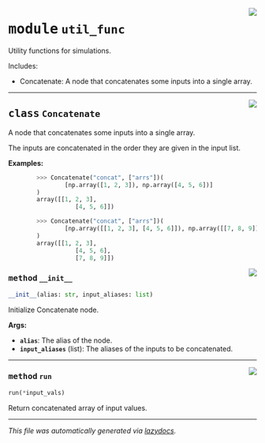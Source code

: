 <!-- markdownlint-disable -->

<a href="../../pheno_sim/func_nodes/util_func.py#L0"><img align="right" style="float:right;" src="https://img.shields.io/badge/-source-cccccc?style=flat-square"></a>

# <kbd>module</kbd> `util_func`
Utility functions for simulations. 

Includes: 


- Concatenate: A node that concatenates some inputs into a single array. 



---

<a href="../../pheno_sim/func_nodes/util_func.py#L13"><img align="right" style="float:right;" src="https://img.shields.io/badge/-source-cccccc?style=flat-square"></a>

## <kbd>class</kbd> `Concatenate`
A node that concatenates some inputs into a single array. 

The inputs are concatenated in the order they are given in the input list. 



**Examples:**
 ```python
         >>> Concatenate("concat", ["arrs"])(
                 [np.array([1, 2, 3]), np.array([4, 5, 6])]
         )
         array([[1, 2, 3],
                    [4, 5, 6]])

         >>> Concatenate("concat", ["arrs"])(
                 [np.array([[1, 2, 3], [4, 5, 6]]), np.array([[7, 8, 9]])]
         )
         array([[1, 2, 3],
                    [4, 5, 6],
                    [7, 8, 9]])
``` 

<a href="../../pheno_sim/func_nodes/util_func.py#L35"><img align="right" style="float:right;" src="https://img.shields.io/badge/-source-cccccc?style=flat-square"></a>

### <kbd>method</kbd> `__init__`

```python
__init__(alias: str, input_aliases: list)
```

Initialize Concatenate node. 



**Args:**
 
 - <b>`alias`</b>:  The alias of the node. 
 - <b>`input_aliases`</b> (list):  The aliases of the inputs to be concatenated. 




---

<a href="../../pheno_sim/func_nodes/util_func.py#L45"><img align="right" style="float:right;" src="https://img.shields.io/badge/-source-cccccc?style=flat-square"></a>

### <kbd>method</kbd> `run`

```python
run(*input_vals)
```

Return concatenated array of input values. 




---

_This file was automatically generated via [lazydocs](https://github.com/ml-tooling/lazydocs)._
